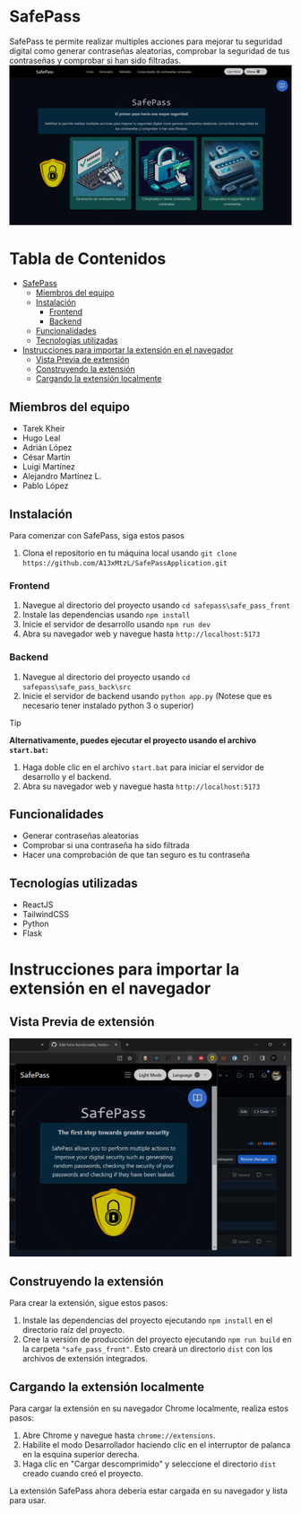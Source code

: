 <!-- Crea un índice con las dos opciones de títulos Principales -->


# SafePass
SafePass te permite realizar multiples acciones para mejorar tu seguridad digital como generar contraseñas aleatorias, comprobar la seguridad de tus contraseñas y comprobar si han sido filtradas.
![Alt text](imgs/Version1.0.png)

# Tabla de Contenidos
- [SafePass](#safepass)
  - [Miembros del equipo](#miembros-del-equipo)
  - [Instalación](#instalación)
    - [Frontend](#frontend)
    - [Backend](#backend)
  - [Funcionalidades](#funcionalidades)
  - [Tecnologías utilizadas](#tecnologías-utilizadas)
- [Instrucciones para importar la extensión en el navegador](#instrucciones-para-importar-la-extensión-en-el-navegador)
  - [Vista Previa de extensión](#vista-previa-de-extensión)
  - [Construyendo la extensión](#construyendo-la-extensión)
  - [Cargando la extensión localmente](#cargando-la-extensión-localmente)

## Miembros del equipo

- Tarek Kheir
- Hugo Leal
- Adrián López
- César Martín
- Luigi Martínez
- Alejandro Martínez L.
- Pablo López

## Instalación
Para comenzar con SafePass, siga estos pasos
1. Clona el repositorio en tu máquina local usando `git clone https://github.com/A13xMtzL/SafePassApplication.git`

### Frontend

1. Navegue al directorio del proyecto usando `cd safepass\safe_pass_front`
2. Instale las dependencias usando `npm install`
3. Inicie el servidor de desarrollo usando `npm run dev`
4. Abra su navegador web y navegue hasta `http://localhost:5173`

### Backend

1. Navegue al directorio del proyecto usando `cd safepass\safe_pass_back\src`
2. Inicie el servidor de backend usando `python app.py`
(Notese que es necesario tener instalado python 3 o superior)

>[!TIP]
> **Alternativamente, puedes ejecutar el proyecto usando el archivo `start.bat`:**

1. Haga doble clic en el archivo `start.bat` para iniciar el servidor de desarrollo y el backend.
2. Abra su navegador web y navegue hasta `http://localhost:5173`

## Funcionalidades

- Generar contraseñas aleatorias
- Comprobar si una contraseña ha sido filtrada
- Hacer una comprobación de que tan seguro es tu contraseña

## Tecnologías utilizadas

- ReactJS
- TailwindCSS
- Python
- Flask

# Instrucciones para importar la extensión en el navegador
## Vista Previa de extensión
<!-- ![image](https://github.com/A13xMtzL/SafePassApplication/assets/99751453/3d01e2fc-b877-4af2-bb70-d260af3a517a) -->
![image](imgs/Extension.png)



## Construyendo la extensión

Para crear la extensión, sigue estos pasos:

1. Instale las dependencias del proyecto ejecutando `npm install` en el directorio raíz del proyecto.
2. Cree la versión de producción del proyecto ejecutando `npm run build` en la carpeta `"safe_pass_front"`. Esto creará un directorio `dist` con los archivos de extensión integrados.

## Cargando la extensión localmente

Para cargar la extensión en su navegador Chrome localmente, realiza estos pasos:

1. Abre Chrome y navegue hasta `chrome://extensions`.
2. Habilite el modo Desarrollador haciendo clic en el interruptor de palanca en la esquina superior derecha.
3. Haga clic en "Cargar descomprimido" y seleccione el directorio `dist` creado cuando creó el proyecto.

La extensión SafePass ahora debería estar cargada en su navegador y lista para usar.
